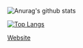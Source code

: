 ![Anurag's github stats](https://github-readme-stats.vercel.app/api?username=6rube)



[![Top Langs](https://github-readme-stats.vercel.app/api/top-langs/?username=6rube)](https://github.com/anuraghazra/github-readme-stats)


[Website](https://www.6rube.net)
